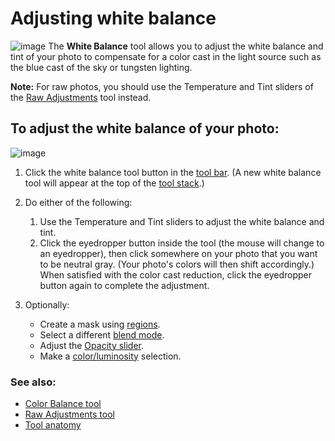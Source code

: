 Adjusting white balance
=======================

![image](images/Tool-White_Balance-en.png) The **White Balance** tool
allows you to adjust the white balance and tint of your photo to
compensate for a color cast in the light source such as the blue cast of
the sky or tungsten lighting.

**Note:** For raw photos, you should use the Temperature and Tint
sliders of the [Raw Adjustments](Tool-Raw_Adjustments.html) tool
instead.

To adjust the white balance of your photo:
------------------------------------------

![image](images/Button-White_Balance.png)

1.  Click the white balance tool button in the [tool
    bar](Tools-Editing.html). (A new white balance tool will appear at
    the top of the [tool stack](Tool_Stack.html).)
2.  Do either of the following:
    1.  Use the Temperature and Tint sliders to adjust the white balance
        and tint.
    2.  Click the eyedropper button inside the tool (the mouse will
        change to an eyedropper), then click somewhere on your photo
        that you want to be neutral gray. (Your photo's colors will then
        shift accordingly.) When satisfied with the color cast
        reduction, click the eyedropper button again to complete the
        adjustment.

3.  Optionally:
    -   Create a mask using [regions](Regions.html).
    -   Select a different [blend mode](Blend_Modes.html).
    -   Adjust the [Opacity slider](Tool_Anatomy.html#Opacity).
    -   Make a [color/luminosity](Color_Luminosity_Selection.html)
        selection.

### See also:

-   [Color Balance tool](Tool-Color_Balance.html)
-   [Raw Adjustments tool](Tool-Raw_Adjustments.html)
-   [Tool anatomy](Tool_Anatomy.html)

